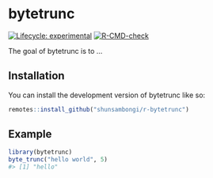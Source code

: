 
<!-- README.md is generated from README.Rmd. Please edit that file -->

# bytetrunc

<!-- badges: start -->

[![Lifecycle:
experimental](https://img.shields.io/badge/lifecycle-experimental-orange.svg)](https://lifecycle.r-lib.org/articles/stages.html#experimental)
[![R-CMD-check](https://github.com/shunsambongi/r-bytetrunc/actions/workflows/R-CMD-check.yaml/badge.svg)](https://github.com/shunsambongi/r-bytetrunc/actions/workflows/R-CMD-check.yaml)
<!-- badges: end -->

The goal of bytetrunc is to …

## Installation

You can install the development version of bytetrunc like so:

``` r
remotes::install_github("shunsambongi/r-bytetrunc")
```

## Example

``` r
library(bytetrunc)
byte_trunc("hello world", 5)
#> [1] "hello"
```
